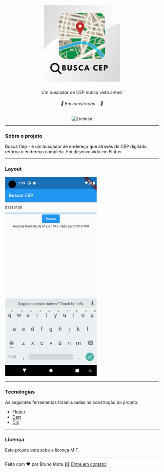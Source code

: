 <h1 align="center">
    <img alt="BuscaCep" title="BuscaCep" src="./assets/img/buscacep.jpg" />
</h1>

<p align="center">Um buscador de CEP nunca visto antes!</p>

<h6 align="center"> 🚧 Em construção... 🚧 </h6>

<p align="center">
    <img alt="License" src="https://img.shields.io/badge/license-MIT-blue">
</p>

---

### Sobre o projeto

Busca Cep - é um buscador de endereço que através do CEP digitado, retorna o endereço completo. Foi desenvolvido em Flutter.

---

### Layout

<img style="width: 300px" alt="BuscaCep" title="BuscaCep" src="./assets/img/telaprincipal.png" />

---

### Tecnologias

As seguintes ferramentas foram usadas na construção do projeto:

- [Flutter](https://flutter.dev/)
- [Dart](https://dart.dev/)
- [Dio](https://pub.dev/packages/dio)
  
---

### Licença

Este projeto esta sobe a licença MIT.

---

Feito com ❤️ por Bruno Mota 👋🏽 [Entre em contato!](https://www.linkedin.com/in/bmotadev/)
